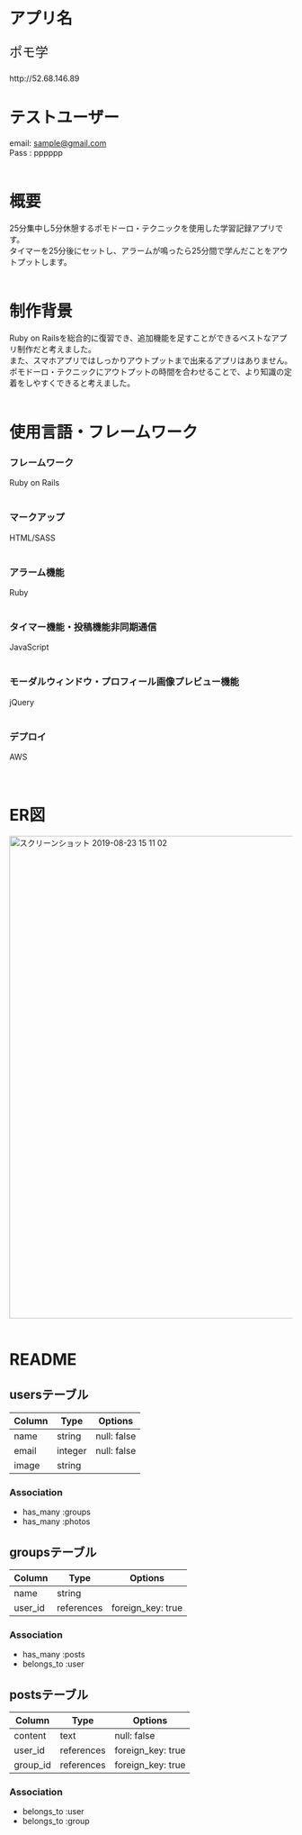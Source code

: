 # アプリ名

<p style="font-size: 23px">ポモ学</p>
http://52.68.146.89<br>

# テストユーザー
email: sample@gmail.com<br>
Pass : pppppp<br>
<br>

# 概要

25分集中し5分休憩するポモドーロ・テクニックを使用した学習記録アプリです。<br>
タイマーを25分後にセットし、アラームが鳴ったら25分間で学んだことをアウトプットします。<br>
<br>
# 制作背景

Ruby on Railsを総合的に復習でき、追加機能を足すことができるベストなアプリ制作だと考えました。<br>
また、スマホアプリではしっかりアウトプットまで出来るアプリはありません。<br>
ポモドーロ・テクニックにアウトプットの時間を合わせることで、より知識の定着をしやすくできると考えました。<br>
<br>

# 使用言語・フレームワーク

### フレームワーク
Ruby on Rails<br>
<br>
### マークアップ
HTML/SASS<br>
<br>
### アラーム機能
Ruby<br>
<br>
### タイマー機能・投稿機能非同期通信<br>
JavaScript<br>
<br>
### モーダルウィンドウ・プロフィール画像プレビュー機能<br>
jQuery<br>
<br>

### デプロイ

AWS
<br><br><br>

# ER図
<img width="857" alt="スクリーンショット 2019-08-23 15 11 02" src="https://user-images.githubusercontent.com/49134272/63571050-fe71c000-c5b9-11e9-946e-2cb1ca755032.png">
<br>
<br>

# README

## usersテーブル
|Column|Type|Options|
|------|----|-------|
|name|string|null: false|
|email|integer|null: false|
|image|string|

### Association
- has_many :groups
- has_many :photos



## groupsテーブル
|Column|Type|Options|
|------|----|-------|
|name|string||
|user_id|references|foreign_key: true|

### Association
- has_many :posts
- belongs_to :user



## postsテーブル
|Column|Type|Options|
|------|----|-------|
|content|text|null: false|
|user_id|references|foreign_key: true|
|group_id|references|foreign_key: true|

### Association
- belongs_to :user
- belongs_to :group
